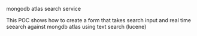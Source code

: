 mongodb atlas search service

This POC shows how to create a form that takes search input and real time seearch against mongdb atlas using text search (lucene)
